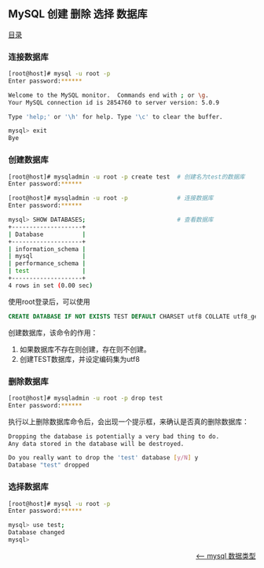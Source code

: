 ## MySQL 创建 删除 选择 数据库

<a href="README.md">目录</a>

### 连接数据库

```bash
[root@host]# mysql -u root -p
Enter password:******

Welcome to the MySQL monitor.  Commands end with ; or \g.
Your MySQL connection id is 2854760 to server version: 5.0.9

Type 'help;' or '\h' for help. Type '\c' to clear the buffer.

mysql> exit
Bye
```

### 创建数据库

```bash
[root@host]# mysqladmin -u root -p create test	# 创建名为test的数据库
Enter password:******

[root@host]# mysqladmin -u root -p				# 连接数据库
Enter password:******

mysql> SHOW DATABASES;							# 查看数据库
+--------------------+
| Database           |
+--------------------+
| information_schema |
| mysql              |
| performance_schema |
| test               |
+--------------------+
4 rows in set (0.00 sec)
```

使用root登录后，可以使用
```sql
CREATE DATABASE IF NOT EXISTS TEST DEFAULT CHARSET utf8 COLLATE utf8_general_ci;
```
创建数据库，该命令的作用：

1. 如果数据库不存在则创建，存在则不创建。
2. 创建TEST数据库，并设定编码集为utf8

### 删除数据库

```bash
[root@host]# mysqladmin -u root -p drop test
Enter password:******
```
执行以上删除数据库命令后，会出现一个提示框，来确认是否真的删除数据库：
```bash
Dropping the database is potentially a very bad thing to do.
Any data stored in the database will be destroyed.

Do you really want to drop the 'test' database [y/N] y
Database "test" dropped
```

### 选择数据库

```bash
[root@host]# mysql -u root -p
Enter password:******

mysql> use test;
Database changed
mysql>
```



<a href="data-type.md" style="float: right;"><—— mysql 数据类型</a>
